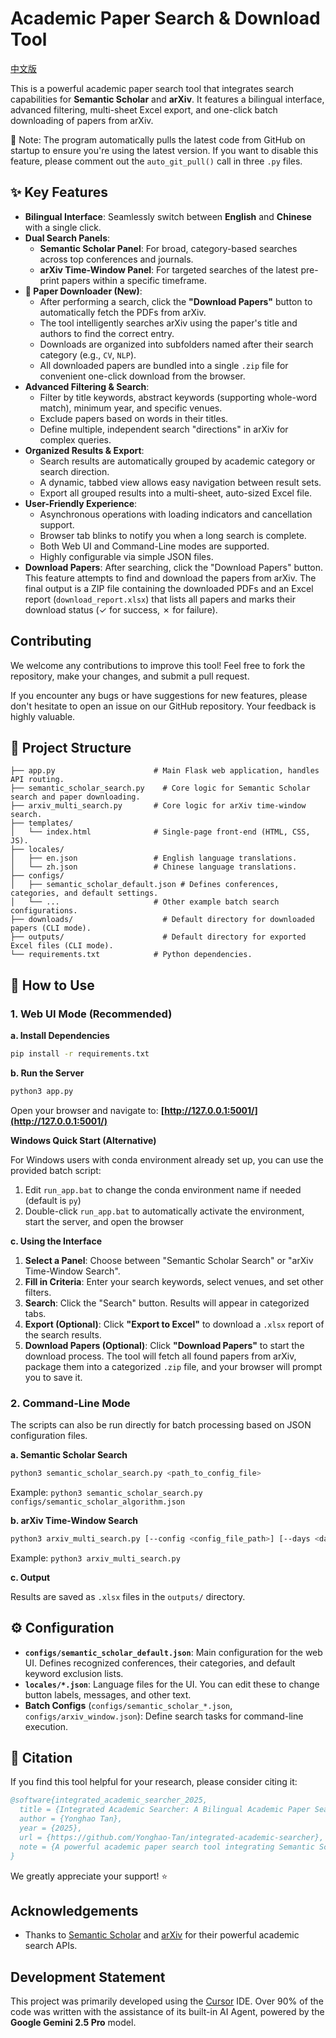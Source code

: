 # Academic Paper Search & Download Tool

[中文版](./README_zh.md)

This is a powerful academic paper search tool that integrates search capabilities for **Semantic Scholar** and **arXiv**. It features a bilingual interface, advanced filtering, multi-sheet Excel export, and one-click batch downloading of papers from arXiv.

🚀 Note: The program automatically pulls the latest code from GitHub on startup to ensure you're using the latest version. If you want to disable this feature, please comment out the `auto_git_pull()` call in three `.py` files.

## ✨ Key Features

- **Bilingual Interface**: Seamlessly switch between **English** and **Chinese** with a single click.
- **Dual Search Panels**:
    - **Semantic Scholar Panel**: For broad, category-based searches across top conferences and journals.
    - **arXiv Time-Window Panel**: For targeted searches of the latest pre-print papers within a specific timeframe.
- **📄 Paper Downloader (New)**:
    - After performing a search, click the **"Download Papers"** button to automatically fetch the PDFs from arXiv.
    - The tool intelligently searches arXiv using the paper's title and authors to find the correct entry.
    - Downloads are organized into subfolders named after their search category (e.g., `CV`, `NLP`).
    - All downloaded papers are bundled into a single `.zip` file for convenient one-click download from the browser.
- **Advanced Filtering & Search**:
    - Filter by title keywords, abstract keywords (supporting whole-word match), minimum year, and specific venues.
    - Exclude papers based on words in their titles.
    - Define multiple, independent search "directions" in arXiv for complex queries.
- **Organized Results & Export**:
    - Search results are automatically grouped by academic category or search direction.
    - A dynamic, tabbed view allows easy navigation between result sets.
    - Export all grouped results into a multi-sheet, auto-sized Excel file.
- **User-Friendly Experience**:
    - Asynchronous operations with loading indicators and cancellation support.
    - Browser tab blinks to notify you when a long search is complete.
    - Both Web UI and Command-Line modes are supported.
    - Highly configurable via simple JSON files.
- **Download Papers**: After searching, click the "Download Papers" button. This feature attempts to find and download the papers from arXiv. The final output is a ZIP file containing the downloaded PDFs and an Excel report (`download_report.xlsx`) that lists all papers and marks their download status (✓ for success, ✗ for failure).

## Contributing

We welcome any contributions to improve this tool! Feel free to fork the repository, make your changes, and submit a pull request.

If you encounter any bugs or have suggestions for new features, please don't hesitate to open an issue on our GitHub repository. Your feedback is highly valuable.

## 📂 Project Structure

```
├── app.py                      # Main Flask web application, handles API routing.
├── semantic_scholar_search.py    # Core logic for Semantic Scholar search and paper downloading.
├── arxiv_multi_search.py       # Core logic for arXiv time-window search.
├── templates/
│   └── index.html              # Single-page front-end (HTML, CSS, JS).
├── locales/
│   ├── en.json                 # English language translations.
│   └── zh.json                 # Chinese language translations.
├── configs/
│   ├── semantic_scholar_default.json # Defines conferences, categories, and default settings.
│   └── ...                     # Other example batch search configurations.
├── downloads/                    # Default directory for downloaded papers (CLI mode).
├── outputs/                      # Default directory for exported Excel files (CLI mode).
└── requirements.txt            # Python dependencies.
```

## 🚀 How to Use

### 1. Web UI Mode (Recommended)

**a. Install Dependencies**

```bash
pip install -r requirements.txt
```

**b. Run the Server**

```bash
python3 app.py
```
Open your browser and navigate to: **[http://127.0.0.1:5001/](http://127.0.0.1:5001/)**

**Windows Quick Start (Alternative)**

For Windows users with conda environment already set up, you can use the provided batch script:

1. Edit `run_app.bat` to change the conda environment name if needed (default is `py`)
2. Double-click `run_app.bat` to automatically activate the environment, start the server, and open the browser

**c. Using the Interface**

1.  **Select a Panel**: Choose between "Semantic Scholar Search" or "arXiv Time-Window Search".
2.  **Fill in Criteria**: Enter your search keywords, select venues, and set other filters.
3.  **Search**: Click the "Search" button. Results will appear in categorized tabs.
4.  **Export (Optional)**: Click **"Export to Excel"** to download a `.xlsx` report of the search results.
5.  **Download Papers (Optional)**: Click **"Download Papers"** to start the download process. The tool will fetch all found papers from arXiv, package them into a categorized `.zip` file, and your browser will prompt you to save it.

### 2. Command-Line Mode

The scripts can also be run directly for batch processing based on JSON configuration files.

**a. Semantic Scholar Search**

```bash
python3 semantic_scholar_search.py <path_to_config_file>
```
Example: `python3 semantic_scholar_search.py configs/semantic_scholar_algorithm.json`

**b. arXiv Time-Window Search**

```bash
python3 arxiv_multi_search.py [--config <config_file_path>] [--days <days>] [--limit <number>]
```
Example: `python3 arxiv_multi_search.py`

**c. Output**

Results are saved as `.xlsx` files in the `outputs/` directory.

## ⚙️ Configuration

-   **`configs/semantic_scholar_default.json`**: Main configuration for the web UI. Defines recognized conferences, their categories, and default keyword exclusion lists.
-   **`locales/*.json`**: Language files for the UI. You can edit these to change button labels, messages, and other text.
-   **Batch Configs** (`configs/semantic_scholar_*.json`, `configs/arxiv_window.json`): Define search tasks for command-line execution.

## 📄 Citation

If you find this tool helpful for your research, please consider citing it:

```bibtex
@software{integrated_academic_searcher_2025,
  title = {Integrated Academic Searcher: A Bilingual Academic Paper Search and Download Tool},
  author = {Yonghao Tan},
  year = {2025},
  url = {https://github.com/Yonghao-Tan/integrated-academic-searcher},
  note = {A powerful academic paper search tool integrating Semantic Scholar and arXiv with bilingual interface, advanced filtering, and batch download capabilities}
}
```

We greatly appreciate your support! ⭐ 

## Acknowledgements

- Thanks to [Semantic Scholar](https://www.semanticscholar.org/) and [arXiv](https://arxiv.org/) for their powerful academic search APIs.

## Development Statement

This project was primarily developed using the [Cursor](https://cursor.sh/) IDE. Over 90% of the code was written with the assistance of its built-in AI Agent, powered by the **Google Gemini 2.5 Pro** model. 
